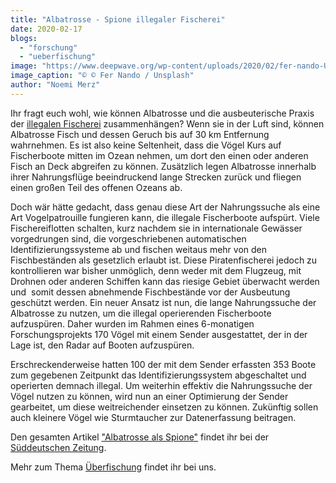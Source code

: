 ```yaml
---
title: "Albatrosse - Spione illegaler Fischerei"
date: 2020-02-17
blogs: 
  - "forschung"
  - "ueberfischung"
image: "https://www.deepwave.org/wp-content/uploads/2020/02/fer-nando-UMC5sfWci78-unsplash-scaled.jpg"
image_caption: "© © Fer Nando / Unsplash"
author: "Noemi Merz"
---
```


Ihr fragt euch wohl, wie können Albatrosse und die ausbeuterische Praxis der [illegalen Fischerei](https://www.deepwave.org/die-ozeane/ueberfischung/) zusammenhängen? Wenn sie in der Luft sind, können Albatrosse Fisch und dessen Geruch bis auf 30 km Entfernung wahrnehmen. Es ist also keine Seltenheit, dass die Vögel Kurs auf Fischerboote mitten im Ozean nehmen, um dort den einen oder anderen Fisch an Deck abgreifen zu können. Zusätzlich legen Albatrosse innerhalb ihrer Nahrungsflüge beeindruckend lange Strecken zurück und fliegen einen großen Teil des offenen Ozeans ab.

Doch wär hätte gedacht, dass genau diese Art der Nahrungssuche als eine Art Vogelpatrouille fungieren kann, die illegale Fischerboote aufspürt. Viele Fischereiflotten schalten, kurz nachdem sie in internationale Gewässer vorgedrungen sind, die vorgeschriebenen automatischen Identifizierungssysteme ab und fischen weitaus mehr von den Fischbeständen als gesetzlich erlaubt ist. Diese Piratenfischerei jedoch zu kontrollieren war bisher unmöglich, denn weder mit dem Flugzeug, mit Drohnen oder anderen Schiffen kann das riesige Gebiet überwacht werden und  somit dessen abnehmende Fischbestände vor der Ausbeutung geschützt werden. Ein neuer Ansatz ist nun, die lange Nahrungssuche der Albatrosse zu nutzen, um die illegal operierenden Fischerboote aufzuspüren. Daher wurden im Rahmen eines 6-monatigen Forschungsprojekts 170 Vögel mit einem Sender ausgestattet, der in der Lage ist, den Radar auf Booten aufzuspüren.

Erschreckenderweise hatten 100 der mit dem Sender erfassten 353 Boote zum gegebenen Zeitpunkt das Identifizierungssystem abgeschaltet und operierten demnach illegal. Um weiterhin effektiv die Nahrungssuche der Vögel nutzen zu können, wird nun an einer Optimierung der Sender gearbeitet, um diese weitreichender einsetzen zu können. Zukünftig sollen auch kleinere Vögel wie Sturmtaucher zur Datenerfassung beitragen.

Den gesamten Artikel ["Albatrosse als Spione"](https://www.sueddeutsche.de/wissen/ocean-sentinel-albatrosse-ueberfischung-1.4779542) findet ihr bei der [Süddeutschen Zeitung](https://www.sueddeutsche.de/).

Mehr zum Thema [Überfischung](https://www.deepwave.org/die-ozeane/ueberfischung/) findet ihr bei uns.
